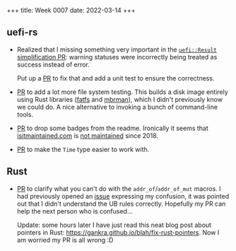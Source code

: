 +++
title: Week 0007
date: 2022-03-14
+++

## uefi-rs

* Realized that I missing something very important in the
  [`uefi::Result` simplification PR](https://github.com/rust-osdev/uefi-rs/pull/361):
  warning statuses were incorrectly being treated as success instead of error.
  
  Put up a [PR](https://github.com/rust-osdev/uefi-rs/pull/389) to fix
  that and add a unit test to ensure the correctness.

* [PR](https://github.com/rust-osdev/uefi-rs/pull/392) to add a lot more
  file system testing. This builds a disk image entirely using Rust
  libraries ([fatfs](https://crates.io/crates/fatfs) and
  [mbrman](https://crates.io/crates/mbrman)), which I didn't previously
  know we could do. A nice alternative to invoking a bunch of
  command-line tools.

* [PR](https://github.com/rust-osdev/uefi-rs/pull/393) to drop some
  badges from the readme. Ironically it seems that
  [isitmaintained.com](https://isitmaintained.com) is 
  [not maintained](https://github.com/mnapoli/IsItMaintained) since 2018.

* [PR](https://github.com/rust-osdev/uefi-rs/pull/395) to make the
  `Time` type easier to work with.

## Rust

* [PR](https://github.com/rust-lang/rust/pull/95117) to clarify what you
  can't do with the `addr_of`/`addr_of_mut` macros. I had previously
  opened an [issue](https://github.com/rust-lang/rust/issues/94473)
  expressing my confusion, it was pointed out that I didn't understand
  the UB rules correctly. Hopefully my PR can help the next person who
  is confused…

  Update: some hours later I have just read this neat blog post about
  pointers in Rust: <https://gankra.github.io/blah/fix-rust-pointers>.
  Now I am worried my PR is all wrong :D
